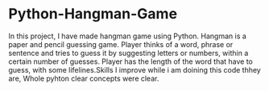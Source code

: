 # Python-Hangman-Game
In this project, I have made hangman game using Python. Hangman is a paper and pencil guessing game. Player thinks of a word, phrase or sentence and tries to guess it by suggesting letters or numbers, within a certain number of guesses. Player has the length of the word that have to guess, with some lifelines.Skills I improve while i am doining this code thhey are, Whole pyhton clear concepts were clear.
